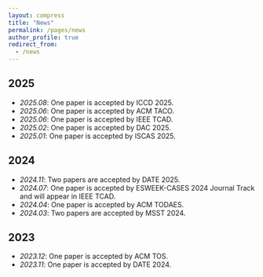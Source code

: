 ```yaml
---
layout: compress
title: "News"
permalink: /pages/news
author_profile: true
redirect_from:
  - /news
---
```


## 2025

- *2025.08*: One paper is accepted by ICCD 2025.
- *2025.06*: One paper is accepted by ACM TACO.
- *2025.06*: One paper is accepted by IEEE TCAD.
- *2025.02*: One paper is accepted by DAC 2025.
- *2025.01*: One paper is accepted by ISCAS 2025.

## 2024

- *2024.11*: Two papers are accepted by DATE 2025.
- *2024.07*: One paper is accepted by ESWEEK-CASES 2024 Journal Track and will appear in IEEE TCAD.
- *2024.04*: One paper is accepted by ACM TODAES.
- *2024.03*: Two papers are accepted by MSST 2024.

## 2023
- *2023.12*: One paper is accepted by ACM TOS.
- *2023.11*: One paper is accepted by DATE 2024.

